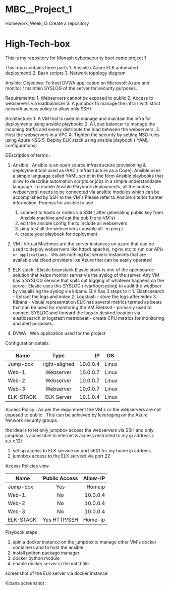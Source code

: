 # MBC__Project_1
Homework_Week_13 Create a repository
# High-Tech-box
This is my repository for Monash cybersecurity boot camp project 1

This repo contains three parts 
    1. Ansible ( Azure ELK automated deployment)
    2. Bash scripts 
    3. Network topology diagram



Ansible: 
Objective: To host DVWA application on Microsoft Azure and monitor / maintain SYSLOG of the server for security purposes. 

Requirements: 
    1. Webservers cannot be exposed to public 
    2. Access to webservers via loadbalancer
    3. A jumpbox to manage the infra ( with strict network access policy to allow only SSH)


Architecture: 
    1. A VM that is used to manage and maintain the infra for deployments using ansible playbooks
    2. A Load balancer to manage the incoming traffic and evenly distribute the load between the webservers.
    3. Host the webservers in a VPC
    4. Tighten the security by setting NSG rules using Azure NSG
    5. Deploy ELK stack using ansible playbook ( YAML configurations)


DEscription of terms : 
1. Ansible : Ansible is an open source infrastructure provisioning & deployment tool used as IAAC ( infrastructure as a Code): Ansible uses a simple language called YAML script in the form Ansible playbooks that allow to describe automation scripts or jobs in a simple understandable language. 
To enable Ansible Playbook deployments, all the nodes( webservers) needs to be connected via ansible modules which can be accomplished by SSH to the VM`s 
Please refer to Ansible site for furhter information.
Process for ansible to use 
    1. connect to hosts or nodes via SSH ( after generating public key from Ansible machine and cat the pub file to VM`s)
    2. edit the ansible config file to include all webservers 
    3. ping test all the webservers ( ansible all -m ping )
    4. create your playbook for deployment 

2. VM : Virtual Machines are the server instances on azure that can be used to deploy webservers like httpd( apache), nginx etc to run our API`s or applications. VM`s are nothing but servers instances that are available via cloud providers like Azure that can be easily operated 

3. ELK stack : Elastic beanstack 
    Elastic stack is one of the opensource solution that helps monitor server via the syslog of the server. 
    Any VM has a SYSLOG service that spits out logging of whatever happens on the server. Elastic uses this SYSLOG ( /var/log/syslog) to audit the wedbser by visualising the syslog via kibana. 
    ELK has 3 steps to it 
        1. Elasticsearch  - Extract the logs and index
        2. Logstash       - store the logs after index
        3. Kibana         - Visual representation
    ELK has several metrics termed as beats that can be used for monitoring the VM
        Filebeat - primarily used to connect SYSLOG and forward the logs to desired location via elasticsearch or logstash
        metricbeat - create CPU metrics for monitoring and alert purposes. 

4. DVWA : Web application used for the project

Configuration details: 

| Name          | Type          | IP         | OS.   |
| ------------- |:-------------:| ----------:|-------
| Jump-box      | right-aligned | 10.0.0.4   | Linux |
| Web-1.        | Webserver     | 10.0.0.7   | Linux |
| Web-2         | Webserver     | 10.0.0.7   | Linux |
| Web-3         | Webserver     | 10.0.0.7   | Linux |
| ELK-STACK.    | ELK Server    | 10.1.0.4   | Linux |

Access Policy : 
As per the requirement the VM`s or the webservers are not exposed to public . This can be achieved by leveraging on the Azure Network security groups. 

the idea is to let only jumpbox access the webservers via SSH and only jumpbox is accessible to internet & access restricted to my ip address ( x.x.x.12)
1. set up access to ELK service on port 5601 for my home ip address
2. jumpbox access to the ELK servedr via port 22 

Access Policies view 

| Name          | Public Access | Allow-IP   | 
| ------------- |:-------------:| ----------:|
| Jump-box      | Yes           | Homeip     |
| Web-1.        | No            | 10.0.0.4   |
| Web-2         | No            | 10.0.0.4   |
| Web-3         | No            | 10.0.0.4   |
| ELK-STACK.    | Yes HTTP/SSH  | Home-ip    |


Playbook steps
1. spin a docker instance on the jumpbox to manage other VM`s docker containers and to host the ansible 
2. install python package manager
3. docker python module
4. enable docker server in the init.d file 

screenshot of the ELK server via docker instance 


Kibana screenshot :
